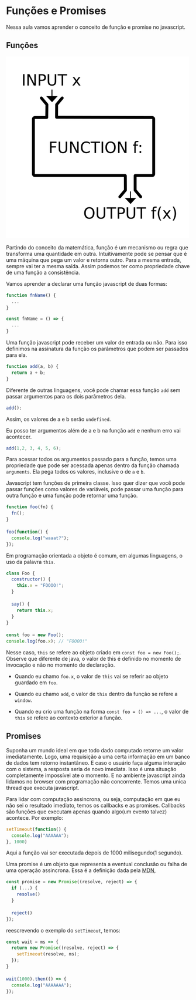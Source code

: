 # Funções e Promises

Nessa aula vamos aprender o conceito de função e promise no javascript.

## Funções

![function](../.github/aula06/function.png)

Partindo do conceito da matemática, função é um mecanismo ou regra que transforma uma quantidade em outra. Intuitivamente pode se pensar que é uma máquina que pega um valor e retorna outro. Para a mesma entrada, sempre vai ter a mesma saída. Assim podemos ter como propriedade chave de uma função a consistência.

Vamos aprender a declarar uma função javascript de duas formas:

```javascript
function fnName() {
  ...
}
```

```javascript
const fnName = () => {
  ...
}
```

Uma função javascript pode receber um valor de entrada ou não. Para isso definimos na assinatura da função os parâmetros que podem ser passados para ela.

```javascript
function add(a, b) {
  return a + b;
}
```

Diferente de outras linguagens, você pode chamar essa função `add` sem passar argumentos para os dois parâmetros dela.

```javascript
add();
```

Assim, os valores de a e b serão `undefined`.

Eu posso ter argumentos além de a e b na função `add` e nenhum erro vai acontecer.

```javascript
add(1,2, 3, 4, 5, 6);
```

Para acessar todos os argumentos passado para a função, temos uma propriedade que pode ser acessada apenas dentro da função chamada `arguments`. Ela pega todos os valores, inclusive o de `a` e `b`.

Javascript tem funções de primeira classe. Isso quer dizer que você pode passar funções como valores de variáveis, pode passar uma função para outra função e uma função pode retornar uma função.

```javascript
function foo(fn) {
  fn();
}

foo(function() {
  console.log("waaat?");
});
```

Em programação orientada a objeto é comum, em algumas linguagens, o uso da palavra `this`.

```javascript
class Foo {
  constructor() {
    this.x = "FOOOO!";
  }

  say() {
    return this.x;
  }
}

const foo = new Foo();
console.log(foo.x); // "FOOOO!"
```

Nesse caso, `this` se refere ao objeto criado em `const foo = new Foo();`. Observe que diferente de java, o valor de this é definido no momento de invocação e não no momento de declaração.

- Quando eu chamo `foo.x`, o valor de `this` vai se referir ao objeto guardado em `foo`.

- Quando eu chamo `add`, o valor de `this` dentro da função se refere a `window`.

- Quando eu crio uma função na forma `const foo = () => ...`, o valor de `this` se refere ao contexto exterior a função.

## Promises

Suponha um mundo ideal em que todo dado computado retorne um valor imediatamente. Logo, uma requisição a uma certa informação em um banco de dados tem retorno instantâneo. E caso o usuário faça alguma interação com o sistema, a resposta seria de novo imediata. Isso é uma situação completamente impossível ate o momento. E no ambiente javascript ainda lidamos no browser com programação não concorrente. Temos uma unica thread que executa javascript.

Para lidar com computação assincrona, ou seja, computação em que eu não sei o resultado imediato, temos os callbacks e as promises. Callbacks são funções que executam apenas quando algo(um evento talvez) acontece. Por exemplo:

```javascript
setTimeout(function() {
  console.log("AAAAAA");
}, 1000)
```

Aqui a função vai ser executada depois de 1000 milisegundo(1 segundo).

Uma promise é um objeto que representa a eventual conclusão ou falha de uma operação assincrona. Essa é a definição dada pela [MDN](https://developer.mozilla.org/pt-BR/docs/Web/JavaScript/Guide/Usando_promises), 

```javascript
const promise = new Promise((resolve, reject) => {
  if (...) {
    resolve()
  }

  reject()
});
```

reescrevendo o exemplo do `setTimeout`, temos:

```javascript
const wait = ms => {
  return new Promise((resolve, reject) => {
    setTimeout(resolve, ms);
  });
}

wait(1000).then(() => {
  console.log("AAAAAAA");
});
```
